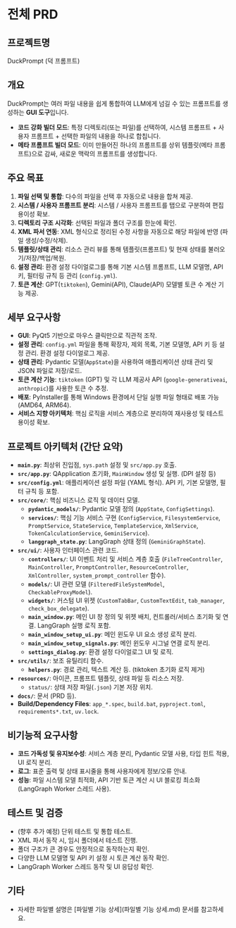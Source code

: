 # 전체 PRD

## 프로젝트명

DuckPrompt (덕 프롬프트)

## 개요

DuckPrompt는 여러 파일 내용을 쉽게 통합하여 LLM에게 넘길 수 있는 프롬프트를 생성하는 **GUI 도구**입니다.

- **코드 강화 빌더 모드**: 특정 디렉토리(또는 파일)를 선택하여, 시스템 프롬프트 + 사용자 프롬프트 + 선택한 파일의 내용을 하나로 합칩니다.
- **메타 프롬프트 빌더 모드**: 이미 만들어진 하나의 프롬프트를 상위 템플릿(메타 프롬프트)으로 감싸, 새로운 맥락의 프롬프트를 생성합니다.

## 주요 목표

1. **파일 선택 및 통합**: 다수의 파일을 선택 후 자동으로 내용을 합쳐 제공.
2. **시스템 / 사용자 프롬프트 분리**: 시스템 / 사용자 프롬프트를 탭으로 구분하여 편집 용이성 확보.
3. **디렉토리 구조 시각화**: 선택된 파일과 폴더 구조를 한눈에 확인.
4. **XML 파서 연동**: XML 형식으로 정리된 수정 사항을 자동으로 해당 파일에 반영 (파일 생성/수정/삭제).
5. **템플릿/상태 관리**: 리소스 관리 뷰를 통해 템플릿(프롬프트) 및 현재 상태를 불러오기/저장/백업/복원.
6. **설정 관리**: 환경 설정 다이얼로그를 통해 기본 시스템 프롬프트, LLM 모델명, API 키, 필터링 규칙 등 관리 (`config.yml`).
7. **토큰 계산**: GPT(`tiktoken`), Gemini(API), Claude(API) 모델별 토큰 수 계산 기능 제공.

## 세부 요구사항

- **GUI**: PyQt5 기반으로 마우스 클릭만으로 직관적 조작.
- **설정 관리**: `config.yml` 파일을 통해 확장자, 제외 목록, 기본 모델명, API 키 등 설정 관리. 환경 설정 다이얼로그 제공.
- **상태 관리**: Pydantic 모델(`AppState`)을 사용하여 애플리케이션 상태 관리 및 JSON 파일로 저장/로드.
- **토큰 계산 기능**: `tiktoken` (GPT) 및 각 LLM 제공사 API (`google-generativeai`, `anthropic`)를 사용한 토큰 수 추정.
- **배포**: PyInstaller를 통해 Windows 환경에서 단일 실행 파일 형태로 배포 가능 (AMD64, ARM64).
- **서비스 지향 아키텍처**: 핵심 로직을 서비스 계층으로 분리하여 재사용성 및 테스트 용이성 확보.

## 프로젝트 아키텍처 (간단 요약)

- **`main.py`**: 최상위 진입점, `sys.path` 설정 및 `src/app.py` 호출.
- **`src/app.py`**: QApplication 초기화, `MainWindow` 생성 및 실행. (DPI 설정 등)
- **`src/config.yml`**: 애플리케이션 설정 파일 (YAML 형식). API 키, 기본 모델명, 필터 규칙 등 포함.
- **`src/core/`**: 핵심 비즈니스 로직 및 데이터 모델.
  - **`pydantic_models/`**: Pydantic 모델 정의 (`AppState`, `ConfigSettings`).
  - **`services/`**: 핵심 기능 서비스 구현 (`ConfigService`, `FilesystemService`, `PromptService`, `StateService`, `TemplateService`, `XmlService`, `TokenCalculationService`, `GeminiService`).
  - **`langgraph_state.py`**: LangGraph 상태 정의 (`GeminiGraphState`).
- **`src/ui/`**: 사용자 인터페이스 관련 코드.
  - **`controllers/`**: UI 이벤트 처리 및 서비스 계층 호출 (`FileTreeController`, `MainController`, `PromptController`, `ResourceController`, `XmlController`, `system_prompt_controller` 함수).
  - **`models/`**: UI 관련 모델 (`FilteredFileSystemModel`, `CheckableProxyModel`).
  - **`widgets/`**: 커스텀 UI 위젯 (`CustomTabBar`, `CustomTextEdit`, `tab_manager`, `check_box_delegate`).
  - **`main_window.py`**: 메인 UI 창 정의 및 위젯 배치, 컨트롤러/서비스 초기화 및 연결. LangGraph 실행 로직 포함.
  - **`main_window_setup_ui.py`**: 메인 윈도우 UI 요소 생성 로직 분리.
  - **`main_window_setup_signals.py`**: 메인 윈도우 시그널 연결 로직 분리.
  - **`settings_dialog.py`**: 환경 설정 다이얼로그 UI 및 로직.
- **`src/utils/`**: 보조 유틸리티 함수.
  - **`helpers.py`**: 경로 관리, 텍스트 계산 등. (tiktoken 초기화 로직 제거)
- **`resources/`**: 아이콘, 프롬프트 템플릿, 상태 파일 등 리소스 저장.
  - `status/`: 상태 저장 파일(`.json`) 기본 저장 위치.
- **`docs/`**: 문서 (PRD 등).
- **Build/Dependency Files**: `app_*.spec`, `build.bat`, `pyproject.toml`, `requirements*.txt`, `uv.lock`.

## 비기능적 요구사항

- **코드 가독성 및 유지보수성**: 서비스 계층 분리, Pydantic 모델 사용, 타입 힌트 적용, UI 로직 분리.
- **로그**: 표준 출력 및 상태 표시줄을 통해 사용자에게 정보/오류 안내.
- **성능**: 파일 시스템 모델 최적화, API 기반 토큰 계산 시 UI 블로킹 최소화 (LangGraph Worker 스레드 사용).

## 테스트 및 검증

- (향후 추가 예정) 단위 테스트 및 통합 테스트.
- XML 파서 동작 시, 임시 폴더에서 테스트 진행.
- 폴더 구조가 큰 경우도 안정적으로 동작하는지 확인.
- 다양한 LLM 모델명 및 API 키 설정 시 토큰 계산 동작 확인.
- LangGraph Worker 스레드 동작 및 UI 응답성 확인.

## 기타

- 자세한 파일별 설명은 [파일별 기능 상세](파일별 기능 상세.md) 문서를 참고하세요.